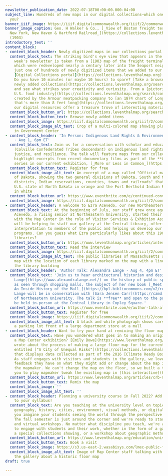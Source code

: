 ```yaml
---
newsletter_publication_date: 2022-07-18T00:00:00.000-04:00
subject_line: Hundreds of new maps in our digital collections—which one will inspire
  you?
banner_iiif_image: https://iiif.digitalcommonwealth.org/iiif/2/commonwealth:d791w527w/505,2604,11069,2705/1200,/0/default.jpg
banner_image_caption: Geo. H Walker & Co., [_View of Boston freight terminals, the
  New York, New Haven & Hartford Railroad_](https://collections.leventhalmap.org/search/commonwealth:df65xz27g)
  (1903)
introductory_text: ''
content_block:
- content_block_header: Newly digitized maps in our collections portal
  content_block_text: The striking bird's eye view that appears in the header of this
    week's newsletter is taken from a [1903 map of the freight terminals](https://collections.leventhalmap.org/search/commonwealth:df65xz27g)
    which were redeveloped nearly a century later into the Seaport neighborhood. It's
    just one of hundreds of newly digitized items that we added to our ever-growing
    [Digital Collections portal](https://collections.leventhalmap.org) this week.
    Do you have 10 minutes (or maybe 10 hours) to spare? [Take a browse through the
    newly added collections](https://collections.leventhalmap.org/search?per_page=50&q=&sort=system_create_dtsi+desc)
    and see what strikes your creativity and curiosity. From a [pictorial map of the
    U.S. food industry](https://collections.leventhalmap.org/search/commonwealth:4q77jf53r)
    created by the Armour meatpacking company to [an 1874 chart of Long Island Sound
    that's more than 8 feet long](https://collections.leventhalmap.org/search/commonwealth:w6636s756),
    our digital resources offer a treasure trove of interesting material.
  content_block_button_url: https://collections.leventhalmap.org/search?per_page=50&q=&sort=system_create_dtsi+desc
  content_block_button_text: Browse newly added items
  content_block_image: https://iiif.digitalcommonwealth.org/iiif/2/commonwealth:f47554722/full/,1200/0/default.jpg
  content_block_image_alt_text: Crop of a multi-colored map showing planned construction
    in Government Center
- content_block_header: 'In Person: Indigenous Land Rights & Environmental Justice
    · Aug 1, 6pm ET'
  content_block_text: Join us for a conversation with scholar and educator [Dina Gilio-Whitaker](https://dgwconsulting.org/#bio)
    (Colville Confederated Tribes descendant) on Indigenous land rights, environmental
    justice, and resilience. The talk will feature maps from our collections and will
    highlight excerpts from recent documentary films as part of the **Continued Conversations**
    series in our current exhibition, [_More or Less in Common_](https://www.leventhalmap.org/digital-exhibitions/more-or-less-in-common/)_._
  content_block_button_text: Register for free
  content_block_image_alt_text: An excerpt of a map called "Official map of the territory
    of Dakota, showing the two general divisions of Dakota, South and North, the land
    districts, Indian reservations, counties, towns and railroads" that shows the
    U.S. state of North Dakota in orange and the Fort Berthold Indian Reservation
    in white
  content_block_button_url: https://www.eventbrite.com/e/continued-conversations-indigenous-land-rights-with-dina-gilio-whitaker-tickets-378019676027?aff=newsletter20220718
  content_block_image: https://iiif.digitalcommonwealth.org/iiif/2/commonwealth:4m90fb35q/80,121,3713,2479/full/0/default.jpg
- content_block_header: A welcome to Ezra Acevedo, our new Northeastern co-op
  content_block_text: At the beginning of July, our staff grew once again as Ezra
    Acevedo, a rising senior at Northeastern University, started their co-op term
    with the Map Center in the role of Visitor Services & Exhbition Assistant. Ezra
    will be helping to staff our gallery at the Central Library, offering tours and
    interpretation to members of the public and helping us develop our exhibition
    programs. Can you guess what Ezra particularly likes about this 1904 map of Massachusetts
    libraries?
  content_block_button_url: https://www.leventhalmap.org/articles/interview-with-ezra/
  content_block_button_text: Read the interview
  content_block_image: https://iiif.digitalcommonwealth.org/iiif/2/commonwealth:wd3761139/full/full/0/default.jpg
  content_block_image_alt_text: The public libraries of Massachusetts shown on a 1904
    map with the location of each library marked on the map with a line drawing of
    the library building
- content_block_header: 'Author Talk: Alexandra Lange · Aug 4, 4pm ET'
  content_block_text: 'Join us to hear architectural historian and design critic [Alexandra
    Lange](https://www.alexandralange.net/) on the history of public space in America
    as seen through shopping malls, the subject of her new book [_Meet Me by the Fountain:
    An Inside History of the Mall_](https://bpl.bibliocommons.com/v2/record/S75C8224624).
    Lange will be in conversation with [Sara Jensen Carr](https://camd.northeastern.edu/faculty/sara-jensen-carr/)
    of Northeastern University. The talk is **free** and open to the public and will
    be held in-person at the Central Library in Copley Square.'
  content_block_button_url: https://www.eventbrite.com/e/author-talk-alexandra-lange-on-meet-me-by-the-fountain-tickets-373389186107?aff=newsletter20220718
  content_block_button_text: Register for free
  content_block_image: https://iiif.digitalcommonwealth.org/iiif/2/commonwealth:0g354t14z/full/,1200/0/default.jpg
  content_block_image_alt_text: A black and white photograph shows cars parked in
    a parking lot front of a large department store at a mall
- content_block_header: Want to try your hand at remixing the floor map in our gallery?
  content_block_text: Have you wondered what goes in to making an original map for
    a Map Center exhibition? [Emily Bowe](https://www.leventhalmap.org/about/people/emily-bowe/)
    wrote about the process of making a large floor map for the current exhibition
    entitled ["A City of Unequal Risks"](https://collections.leventhalmap.org/search/commonwealth:4t64k502g)
    that displays data collected as part of the 2016 [Climate Ready Boston report](https://www.boston.gov/sites/default/files/embed/2/20161207_climate_ready_boston_digital2.pdf).
    As staff engages with visitors and students in the gallery, we love hearing what
    feedback they have on what they might add or change about the map if they were
    the mapmaker. We can't change the map on the floor, so we built a tool that allows
    you to play mapmaker tweak the existing map in [this interactive](https://map-remix.glitch.me/).
  content_block_button_url: https://www.leventhalmap.org/articles/crb-map-remix/
  content_block_button_text: Remix the map
  content_block_image: ''
  content_block_image_alt_text: ''
- content_block_header: Planning a university course in Fall 2022? Add a map visit
    to your syllabus!
  content_block_text: Are you teaching at the university level on topics related to
    geography, history, cities, environment, visual methods, or digital studies? Can
    you imagine your students seeing the world through the perspective of a geographer?
    The fall semester is just around the corner and we're ready to start booking in-person
    and virtual workshops. No matter what discipline you teach, we're always excited
    to engage with students and their work, whether in the form of a gallery tour,
    a special collections showing, or a workshop about geographic methods.
  content_block_button_url: https://www.leventhalmap.org/education/university/
  content_block_button_text: Book a visit
  content_block_image: https://s3.us-east-2.wasabisys.com/lmec-public-files/newsletters/LMEC-univ-visit.jpg
  content_block_image_alt_text: Image of Map Center staff talking with students visiting
    the gallery about a historic floor map
draft: true

---
```

